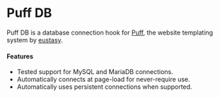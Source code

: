 # Puff DB
Puff DB is a database connection hook for [Puff](https://github.com/eustasy/puff-core), the website templating system by [eustasy](http://eustasy.org).

#### Features
- Tested support for MySQL and MariaDB connections.
- Automatically connects at page-load for never-require use.
- Automatically uses persistent connections when supported.
